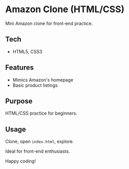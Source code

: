 # Amazon Clone (HTML/CSS)

Mini Amazon clone for front-end practice.

## Tech
- HTML5, CSS3

## Features
- Mimics Amazon's homepage
- Basic product listings

## Purpose
HTML/CSS practice for beginners.

## Usage
Clone, open `index.html`, explore.

Ideal for front-end enthusiasts.

Happy coding!
